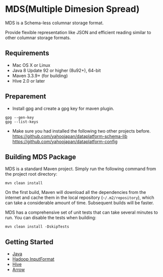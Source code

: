 # MDS(Multiple Dimesion Spread)
MDS is a Schema-less columnar storage format.

Provide flexible representation like JSON and efficient reading similar to other columnar storage formats.

## Requirements

* Mac OS X or Linux
* Java 8 Update 92 or higher (8u92+), 64-bit
* Maven 3.3.9+ (for building)
* Hive 2.0 or later

## Preparement
* Install gpg and create a gpg key for maven plugin.
```
gpg --gen-key
gpg --list-keys
```
* Make sure you had installed the following two other projects before.
https://github.com/yahoojapan/dataplatform-schema-lib
https://github.com/yahoojapan/dataplatform-config


## Building MDS Package
MDS is a standard Maven project. Simply run the following command from the project root directory:

    mvn clean install

On the first build, Maven will download all the dependencies from the internet and cache them in the local repository (`~/.m2/repository`), which can take a considerable amount of time. Subsequent builds will be faster.

MDS has a comprehensive set of unit tests that can take several minutes to run. You can disable the tests when building:

    mvn clean install -DskipTests

## Getting Started
* [Java](docs/getting_started_java.md)
* [Hadoop InputFormat](docs/getting_started_hadoop.md)
* [Hive](docs/getting_started_hive.md)
* [Arrow](docs/getting_started_arrow.md)
